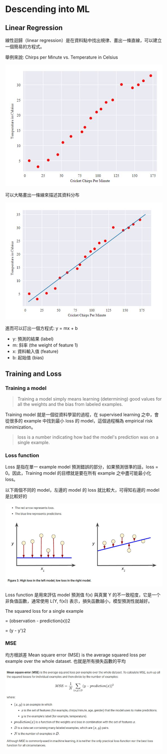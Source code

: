 # Descending into ML

## Linear Regression

線性迴歸（linear regression）是在資料點中找出規律、畫出一條直線，可以建立一個簡易的方程式。

舉例來說: Chirps per Minute vs. Temperature in Celsius

![linear-regression-01](../img/ml/linear-regression-01.JPG "linear-regression-01")

可以大略畫出一條線來描述其資料分布

![linear-regression-02](../img/ml/linear-regression-02.JPG "linear-regression-02")

進而可以訂出一個方程式: y = mx + b

* y: 預測的結果 (label)
* m: 斜率    (the weight of feature 1)
* x: 資料輸入值 (feature)
* b: 起始值  (bias)


## Training and Loss

### Training a model

> Training a model simply means learning (determining) good values for all the weights and the bias from labeled examples.

Training model 就是一個從資料學習的過程，在 supervised learning 之中，會從很多的 example 中找到最小 loss 的 model，這個過程稱為  empirical risk minimization。

> loss is a number indicating how bad the model's prediction was on a single example.


### Loss function

Loss 是指在單一 example model 預測錯誤的部分，如果預測很準的話，loss = 0。因此，Training model 的目標就是要在所有 example 之中盡可能最小化 loss。

以下兩個不同的 model，左邊的 model 的 loss 就比較大，可得知右邊的 model 是比較好的

![loss-01](../img/ml/loss-01.JPG "loss-01")

Loss function 是用來評估 model 預測值 f(x) 與真實 Y 的不一致程度，它是一个非負值函數，通常使用 L(Y, f(x)) 表示，損失函數越小，模型預測性就越好。

The squared loss for a single example 

= (observation - prediction(x))2

= (y - y')2


### MSE

均方根誤差 Mean square error (MSE) is the average squared loss per example over the whole dataset. 也就是所有損失函數的平均

![loss-02](../img/ml/loss-02.JPG "loss-02")
